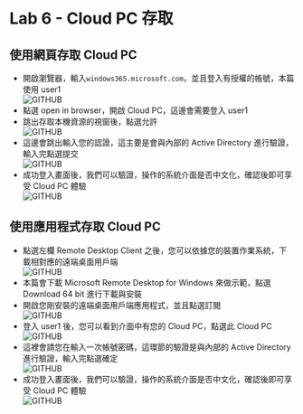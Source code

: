 # Lab 6 - Cloud PC 存取

## 使用網頁存取 Cloud PC

- 開啟瀏覽器，輸入`windows365.microsoft.com`，並且登入有授權的帳號，本篇使用 user1<br>
  ![GITHUB](https://github.com/BrianHsing/Windows365/blob/main/images/login.png "login")<br>
- 點選 open in browser，開啟 Cloud PC，這邊會需要登入 user1<br>
- 跳出存取本機資源的視窗後，點選允許<br>
  ![GITHUB](https://github.com/BrianHsing/Windows365/blob/main/images/login1.png "login1")<br>
- 這邊會跳出輸入您的認證，這主要是會與內部的 Active Directory 進行驗證，輸入完點選提交<br>
  ![GITHUB](https://github.com/BrianHsing/Windows365/blob/main/images/login2.png "login2")<br>
- 成功登入畫面後，我們可以驗證，操作的系統介面是否中文化，確認後即可享受 Cloud PC 體驗<br>
  ![GITHUB](https://github.com/BrianHsing/Windows365/blob/main/images/login3.png "login3")<br>

## 使用應用程式存取 Cloud PC

- 點選左欄 Remote Desktop Client 之後，您可以依據您的裝置作業系統，下載相對應的遠端桌面用戶端<br>
  ![GITHUB](https://github.com/BrianHsing/Windows365/blob/main/images/applogin.png "applogin")<br>
- 本篇會下載 Microsoft Remote Desktop for Windows 來做示範，點選 Download 64 bit 進行下載與安裝<br>
- 開啟您剛安裝的遠端桌面用戶端應用程式，並且點選訂閱<br>
  ![GITHUB](https://github.com/BrianHsing/Windows365/blob/main/images/applogin1.png "applogin1")<br>
- 登入 user1 後，您可以看到介面中有您的 Cloud PC，點選此 Cloud PC<br>
  ![GITHUB](https://github.com/BrianHsing/Windows365/blob/main/images/applogin2.png "applogin2")<br>
- 這裡會請您在輸入一次帳號密碼，這環節的驗證是與內部的 Active Directory 進行驗證，輸入完點選確定<br>
  ![GITHUB](https://github.com/BrianHsing/Windows365/blob/main/images/applogin3.png "applogin3")<br>
- 成功登入畫面後，我們可以驗證，操作的系統介面是否中文化，確認後即可享受 Cloud PC 體驗<br>
  ![GITHUB](https://github.com/BrianHsing/Windows365/blob/main/images/applogin4.png "applogin4")<br>
  